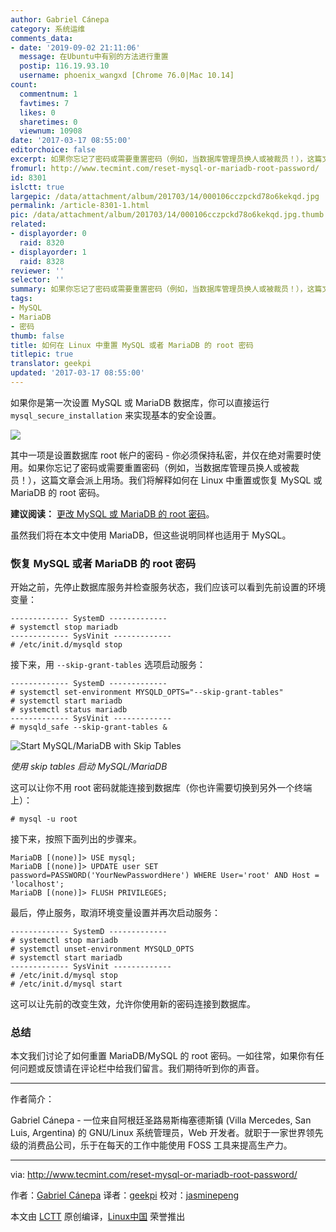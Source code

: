 ```yaml
---
author: Gabriel Cánepa
category: 系统运维
comments_data:
- date: '2019-09-02 21:11:06'
  message: 在Ubuntu中有别的方法进行重置
  postip: 116.19.93.10
  username: phoenix_wangxd [Chrome 76.0|Mac 10.14]
count:
  commentnum: 1
  favtimes: 7
  likes: 0
  sharetimes: 0
  viewnum: 10908
date: '2017-03-17 08:55:00'
editorchoice: false
excerpt: 如果你忘记了密码或需要重置密码（例如，当数据库管理员换人或被裁员！），这篇文章会派上用场。
fromurl: http://www.tecmint.com/reset-mysql-or-mariadb-root-password/
id: 8301
islctt: true
largepic: /data/attachment/album/201703/14/000106cczpckd78o6kekqd.jpg
permalink: /article-8301-1.html
pic: /data/attachment/album/201703/14/000106cczpckd78o6kekqd.jpg.thumb.jpg
related:
- displayorder: 0
  raid: 8320
- displayorder: 1
  raid: 8328
reviewer: ''
selector: ''
summary: 如果你忘记了密码或需要重置密码（例如，当数据库管理员换人或被裁员！），这篇文章会派上用场。
tags:
- MySQL
- MariaDB
- 密码
thumb: false
title: 如何在 Linux 中重置 MySQL 或者 MariaDB 的 root 密码
titlepic: true
translator: geekpi
updated: '2017-03-17 08:55:00'
---
```


如果你是第一次设置 MySQL 或 MariaDB 数据库，你可以直接运行 `mysql_secure_installation` 来实现基本的安全设置。


![](/data/attachment/album/201703/14/000106cczpckd78o6kekqd.jpg)


其中一项是设置数据库 root 帐户的密码 - 你必须保持私密，并仅在绝对需要时使用。如果你忘记了密码或需要重置密码（例如，当数据库管理员换人或被裁员！），这篇文章会派上用场。我们将解释如何在 Linux 中重置或恢复 MySQL 或 MariaDB 的 root 密码。


**建议阅读：** [更改 MySQL 或 MariaDB 的 root 密码](/article-8328-1.html)。


虽然我们将在本文中使用 MariaDB，但这些说明同样也适用于 MySQL。


### 恢复 MySQL 或者 MariaDB 的 root 密码


开始之前，先停止数据库服务并检查服务状态，我们应该可以看到先前设置的环境变量：



```
------------- SystemD ------------- 
# systemctl stop mariadb
------------- SysVinit -------------
# /etc/init.d/mysqld stop

```

接下来，用 `--skip-grant-tables` 选项启动服务：



```
------------- SystemD ------------- 
# systemctl set-environment MYSQLD_OPTS="--skip-grant-tables"
# systemctl start mariadb
# systemctl status mariadb
------------- SysVinit -------------
# mysqld_safe --skip-grant-tables &

```

![Start MySQL/MariaDB with Skip Tables](/data/attachment/album/201703/14/000113efeknu7t34ke3b34.png)


*使用 skip tables 启动 MySQL/MariaDB*


这可以让你不用 root 密码就能连接到数据库（你也许需要切换到另外一个终端上）：



```
# mysql -u root

```

接下来，按照下面列出的步骤来。



```
MariaDB [(none)]> USE mysql;
MariaDB [(none)]> UPDATE user SET password=PASSWORD('YourNewPasswordHere') WHERE User='root' AND Host = 'localhost';
MariaDB [(none)]> FLUSH PRIVILEGES;

```

最后，停止服务，取消环境变量设置并再次启动服务：



```
------------- SystemD ------------- 
# systemctl stop mariadb
# systemctl unset-environment MYSQLD_OPTS
# systemctl start mariadb
------------- SysVinit -------------
# /etc/init.d/mysql stop
# /etc/init.d/mysql start

```

这可以让先前的改变生效，允许你使用新的密码连接到数据库。


### 总结


本文我们讨论了如何重置 MariaDB/MySQL 的 root 密码。一如往常，如果你有任何问题或反馈请在评论栏中给我们留言。我们期待听到你的声音。




---


作者简介：


Gabriel Cánepa - 一位来自阿根廷圣路易斯梅塞德斯镇 (Villa Mercedes, San Luis, Argentina) 的 GNU/Linux 系统管理员，Web 开发者。就职于一家世界领先级的消费品公司，乐于在每天的工作中能使用 FOSS 工具来提高生产力。




---


via: <http://www.tecmint.com/reset-mysql-or-mariadb-root-password/>


作者：[Gabriel Cánepa](http://www.tecmint.com/author/gacanepa/) 译者：[geekpi](https://github.com/geekpi) 校对：[jasminepeng](https://github.com/jasminepeng)


本文由 [LCTT](https://github.com/LCTT/TranslateProject) 原创编译，[Linux中国](https://linux.cn/) 荣誉推出